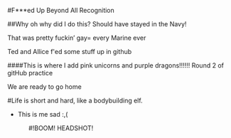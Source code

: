 
#F***ed Up Beyond All Recognition

##Why oh why did I do this?  Should have stayed in the Navy!

<p> That was pretty fuckin’ gay= every Marine ever</p>
<p>Ted and Allice f'ed some stuff up in github</p>
####This is where I add pink unicorns and purple dragons!!!!!!
<![http://s2.quickmeme.com/img/3c/3cb3f9eb0387d10fc6c63471e83155d63f3d1c477c1f5a6a2ccd28848aad6c59.jpg]()
<p>Round 2 of gitHub practice</p>
<p> We are ready to go home</p>
#Life is short and hard, like a bodybuilding elf.

<ul><li>This is me sad :,(</li><ul>

#!BOOM!  HEADSHOT!
